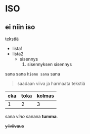 # ISO
## ei niin iso
tekstiä

- lista1
- lista2
  - sisennys
    1. sisennyksen sisennys

sana sana `hieno sana` sana

> saadaan viiva ja harmaata tekstiä

| eka | toka | kolmas |
| --- | --- | --- |
| 1 | 2 | 3 |


sana *vino* sanana **tumma**.

~~yliviivaus~~

